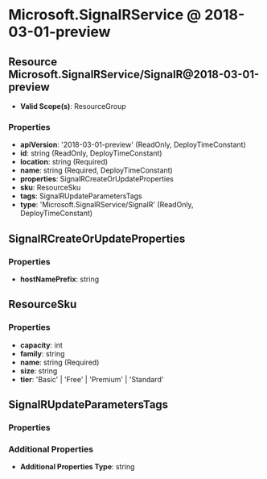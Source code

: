 # Microsoft.SignalRService @ 2018-03-01-preview

## Resource Microsoft.SignalRService/SignalR@2018-03-01-preview
* **Valid Scope(s)**: ResourceGroup
### Properties
* **apiVersion**: '2018-03-01-preview' (ReadOnly, DeployTimeConstant)
* **id**: string (ReadOnly, DeployTimeConstant)
* **location**: string (Required)
* **name**: string (Required, DeployTimeConstant)
* **properties**: SignalRCreateOrUpdateProperties
* **sku**: ResourceSku
* **tags**: SignalRUpdateParametersTags
* **type**: 'Microsoft.SignalRService/SignalR' (ReadOnly, DeployTimeConstant)

## SignalRCreateOrUpdateProperties
### Properties
* **hostNamePrefix**: string

## ResourceSku
### Properties
* **capacity**: int
* **family**: string
* **name**: string (Required)
* **size**: string
* **tier**: 'Basic' | 'Free' | 'Premium' | 'Standard'

## SignalRUpdateParametersTags
### Properties
### Additional Properties
* **Additional Properties Type**: string

